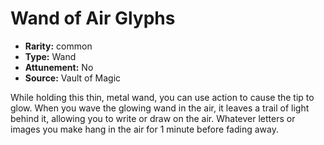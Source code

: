 
# Wand of Air Glyphs

* **Rarity:** common
* **Type:** Wand
* **Attunement:** No
* **Source:** Vault of Magic


While holding this thin, metal wand, you can use action to cause the tip to glow. When you wave the glowing wand in the air, it leaves a trail of light behind it, allowing you to write or draw on the air. Whatever letters or images you make hang in the air for 1 minute before fading away.
